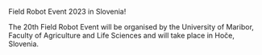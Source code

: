 Field Robot Event 2023 in Slovenia!

The 20th Field Robot Event will be organised by the University of Maribor, Faculty of Agriculture and Life Sciences and will take place in Hoče, Slovenia.

